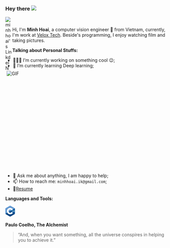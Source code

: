 ### Hey there <img src="https://media.giphy.com/media/hvRJCLFzcasrR4ia7z/giphy.gif" width="25px">

<a href="https://www.linkedin.com/in/minh-hoai-tran-1001/">
  <img align="left" alt="minhhoai's LinkdeIN" width="22px" src="https://cdn.jsdelivr.net/npm/simple-icons@v3/icons/linkedin.svg" />
</a>

<br />

Hi, I'm **Minh Hoai**, a computer vision engineer  🚀 from Vietnam, currently, I'm work at [Velox Tech](http://velox.no/). Beside's programming, I enjoy watching film and taking pictures.

  <img align="right" alt="GIF" src="https://github.com/abhisheknaiidu/abhisheknaiidu/blob/master/code.gif?raw=true" width="500" height="320" />
  
**Talking about Personal Stuffs:**

- 👨🏽‍💻 I’m currently working on something cool :wink:;
- 🌱 I’m currently learning Deep learning; 
- 💬 Ask me about anything, I am happy to help;
- 📫 How to reach me: `minhhoai.ik@gmail.com`;
- 📝[Resume](https://drive.google.com/file/d/12sYS8jJX1bMKeL2dVmX28NKmJVvAOefo/view?usp=sharing)

**Languages and Tools:**  

<img src="C++_Logo.svg" alt="C++" width="30"/>

**Paulo Coelho, The Alchemist**
> “And, when you want something, all the universe conspires in helping you to achieve it.”






